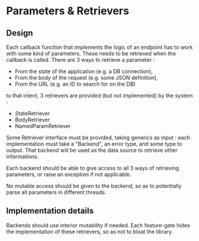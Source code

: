 # Parameters & Retrievers

## Design

Each callback function that implements the logic of an endpoint has to work with some kind of parameters. These needs to be retrieved 
when the callback is called. There are 3 ways to retrieve a parameter : 

* From the state of the application (e.g. a DB connection),
* From the body of the request (e.g. some JSON definition),
* From the URL (e.g. an ID to search for on the DB)

to that intent, 3 retrievers are provided (but not implemented) by the system : 
* StateRetriever
* BodyRetriever
* NamedParamRetriever

Some Retriever interface must be provided, taking generics as input : each implementation must take a "Backend", an error type, and some type to output. 
That backend will be used as the data source to retrieve other informations. 

Each backend should be able to give access to all 3 ways of retrieving parameters, or raise an exception if not applicable.

No mutable access should be given to the backend, so as to potentially parse all parameters in different threads. 

## Implementation details

Backends should use interior mutability if needed.
Each feature-gate hides the implementation of these retrievers, so as not to bloat the library.